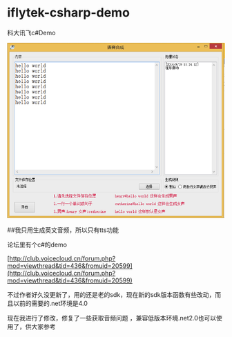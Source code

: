 iflytek-csharp-demo
===================

科大讯飞c#Demo

![](./Snip20140919_3.png)

##我只用生成英文音频，所以只有tts功能

论坛里有个c#的demo 

[http://club.voicecloud.cn/forum.php?mod=viewthread&tid=436&fromuid=20599](http://club.voicecloud.cn/forum.php?mod=viewthread&tid=436&fromuid=20599)


不过作者好久没更新了，用的还是老的sdk，现在新的sdk版本函数有些改动，而且以前的需要的.net环境是4.0 

现在我进行了修改，修复了一些获取音频问题 ，兼容低版本环境.net2.0也可以使用了，供大家参考
